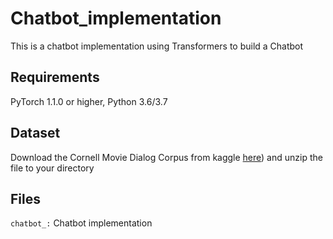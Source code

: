 # Chatbot_implementation
This is a chatbot implementation using Transformers to build a Chatbot

## Requirements 
PyTorch 1.1.0 or higher, Python 3.6/3.7


## Dataset
Download the Cornell Movie Dialog Corpus from kaggle [here](https://www.kaggle.com/datasets/rajathmc/cornell-moviedialog-corpus/download?datasetVersionNumber=1)) and unzip the file to your directory


## Files
`chatbot_:` Chatbot implementation <br/>
